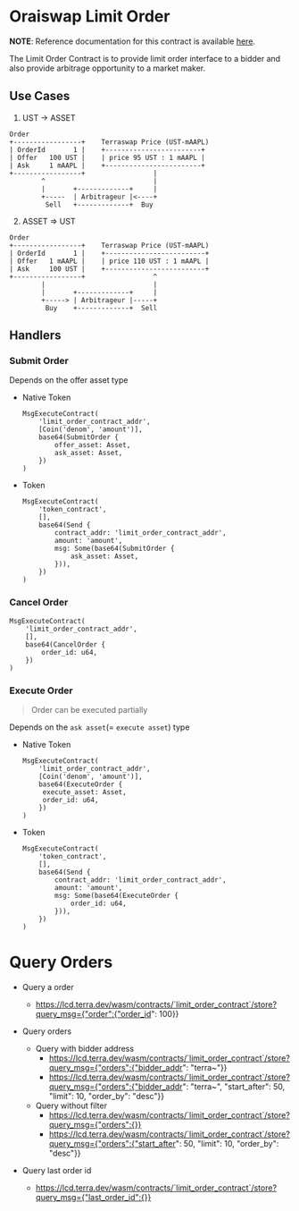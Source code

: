 # Oraiswap Limit Order <!-- omit in toc -->

**NOTE**: Reference documentation for this contract is available [here](https://docs.mirror.finance/contracts/limit-order).

The Limit Order Contract is to provide limit order interface to a bidder and also provide arbitrage opportunity to a market maker.

## Use Cases

1. UST -> ASSET

```
Order
+-----------------+    Terraswap Price (UST-mAAPL)
| OrderId       1 |    +------------------------+
| Offer   100 UST |    | price 95 UST : 1 mAAPL |
| Ask     1 mAAPL |    +------------------------+
+-----------------+                 |
        ^                           |
        |       +-------------+     |
        +-----  | Arbitrageur |<----+
         Sell   +-------------+  Buy

```

2. ASSET => UST

```
Order
+-----------------+    Terraswap Price (UST-mAAPL)
| OrderId       1 |    +-------------------------+
| Offer   1 mAAPL |    | price 110 UST : 1 mAAPL |
| Ask     100 UST |    +-------------------------+
+-----------------+                 ^
        |                           |
        |       +-------------+     |
        +-----> | Arbitrageur |-----+
         Buy    +-------------+  Sell
```

## Handlers

### Submit Order

Depends on the offer asset type

- Native Token

  ```
  MsgExecuteContract(
      'limit_order_contract_addr',
      [Coin('denom', 'amount')],
      base64(SubmitOrder {
          offer_asset: Asset,
          ask_asset: Asset,
      })
  )
  ```

- Token
  ```
  MsgExecuteContract(
      'token_contract',
      [],
      base64(Send {
          contract_addr: 'limit_order_contract_addr',
          amount: 'amount',
          msg: Some(base64(SubmitOrder {
              ask_asset: Asset,
          })),
      })
  )
  ```

### Cancel Order

```
MsgExecuteContract(
    'limit_order_contract_addr',
    [],
    base64(CancelOrder {
        order_id: u64,
    })
)
```

### Execute Order

> Order can be executed partially

Depends on the `ask asset`(= `execute asset`) type

- Native Token

  ```
  MsgExecuteContract(
      'limit_order_contract_addr',
      [Coin('denom', 'amount')],
      base64(ExecuteOrder {
       execute_asset: Asset,
       order_id: u64,
      })
  )
  ```

- Token
  ```
  MsgExecuteContract(
      'token_contract',
      [],
      base64(Send {
          contract_addr: 'limit_order_contract_addr',
          amount: 'amount',
          msg: Some(base64(ExecuteOrder {
              order_id: u64,
          })),
      })
  )
  ```

# Query Orders

- Query a order

  - https://lcd.terra.dev/wasm/contracts/`limit_order_contract`/store?query_msg={"order":{"order_id": 100}}

- Query orders

  - Query with bidder address
    - https://lcd.terra.dev/wasm/contracts/`limit_order_contract`/store?query_msg={"orders":{"bidder_addr": "terra~"}}
    - https://lcd.terra.dev/wasm/contracts/`limit_order_contract`/store?query_msg={"orders":{"bidder_addr": "terra~", "start_after": 50, "limit": 10, "order_by": "desc"}}
  - Query without filter
    - https://lcd.terra.dev/wasm/contracts/`limit_order_contract`/store?query_msg={"orders":{}}
    - https://lcd.terra.dev/wasm/contracts/`limit_order_contract`/store?query_msg={"orders":{"start_after": 50, "limit": 10, "order_by": "desc"}}

- Query last order id
  - https://lcd.terra.dev/wasm/contracts/`limit_order_contract`/store?query_msg={"last_order_id":{}}
